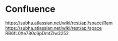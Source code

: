 # Confluence
https://subha.atlassian.net/wiki/rest/api/space/Ram
https://subha.atlassian.net/wiki/rest/api/space
RB6fL0Xe780c6pDmtZIw3252
